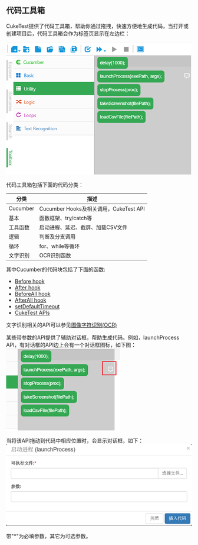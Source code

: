 ## 代码工具箱

CukeTest提供了代码工具箱，帮助你通过拖拽，快速方便地生成代码，当打开或创建项目后，代码工具箱会作为标签页显示在左边栏：

![](assets/code_box.png)

代码工具箱包括下面的代码分类：

分类 | 描述
---|---
Cucumber | Cucumber Hooks及相关调用，CukeTest API
基本 | 函数框架、try/catch等
工具函数 | 启动进程、延迟、截屏、加载CSV文件
逻辑 | 判断及分支调用
循环 | for、while等循环
文字识别 | OCR识别函数

其中Cucumber的代码块包括了下面的函数:
* [Before hook](/cucumber/support_files/hooks.md)
* [After hook](/cucumber/support_files/hooks.md)
* [BeforeAll hook](/cucumber/support_files/hooks.md#beforeall_afterall)
* [AfterAll hook](/cucumber/support_files/hooks.md#beforeall_afterall)
* [setDefaultTimeout](/cucumber/support_files/timeouts.md)
* [CukeTest APIs](api.md)

文字识别相关的API可以参见[图像字符识别(OCR)](/node_api/ocr.md)

某些带参数的API提供了辅助对话框，帮助生成代码。例如，launchProcess API，有对话框的API边上会有一个对话框图标，如下图：
![](assets/block_dlg_icon.png)

当将该API拖动到代码中相应位置时，会显示对话框，如下：
![](assets/api_dlg_sample.png)

带"*"为必填参数，其它为可选参数。
